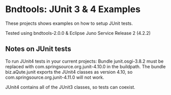 Bndtools: JUnit 3 & 4 Examples
=====================

These projects shows examples on how to setup JUnit tests.

Tested using bndtools-2.0.0 & Eclipse Juno Service Release 2 (4.2.2)

Notes on JUnit tests
------------
To run JUnit4 tests in your current projects: Bundle junit.osgi-3.8.2 must be replaced with com.springsource.org.junit-4.10.0 in the buildpath.
The bundle biz.aQute.junit exports the JUnit4 classes as version 4.10, so com.springsource.org.junit-4.11.0 will not work.

JUnit4 contains all of the JUnit3 classes, so tests can coexist.
